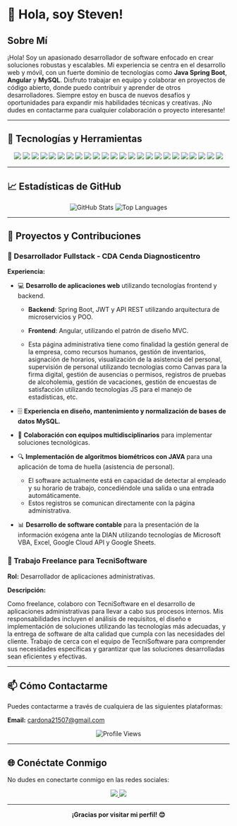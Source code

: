 # 👋 Hola, soy Steven!

## Sobre Mí

¡Hola! Soy un apasionado desarrollador de software enfocado en crear soluciones robustas y escalables. Mi experiencia se centra en el desarrollo web y móvil, con un fuerte dominio de tecnologías como **Java Spring Boot**, **Angular** y **MySQL**. Disfruto trabajar en equipo y colaborar en proyectos de código abierto, donde puedo contribuir y aprender de otros desarrolladores. Siempre estoy en busca de nuevos desafíos y oportunidades para expandir mis habilidades técnicas y creativas. ¡No dudes en contactarme para cualquier colaboración o proyecto interesante!

---

## 🔧 Tecnologías y Herramientas

<p align="center">
  <img src="https://img.shields.io/badge/-Java-007396?style=for-the-badge&logo=java&logoColor=white&animation=flash"> 
  <img src="https://img.shields.io/badge/-Spring Boot-6DB33F?style=for-the-badge&logo=spring-boot&logoColor=white&animation=flash">
  <img src="https://img.shields.io/badge/-PHP-777BB4?style=for-the-badge&logo=php&logoColor=white&animation=flash"> 
  <img src="https://img.shields.io/badge/-Apache-D22128?style=for-the-badge&logo=apache&logoColor=white&animation=flash">
  <img src="https://img.shields.io/badge/-Docker-2496ED?style=for-the-badge&logo=docker&logoColor=white&animation=flash">
  <img src="https://img.shields.io/badge/-RESTful%20APIs-FF5733?style=for-the-badge&logo=rest&logoColor=white&animation=flash">
  <img src="https://img.shields.io/badge/-Maven-C71A36?style=for-the-badge&logo=apache-maven&logoColor=white&animation=flash">
  <img src="https://img.shields.io/badge/-MySQL-4479A1?style=for-the-badge&logo=mysql&logoColor=white&animation=flash">
  <img src="https://img.shields.io/badge/-VBA-217346?style=for-the-badge&logo=microsoft-excel&logoColor=white&animation=flash">
  <img src="https://img.shields.io/badge/-Angular-DD0031?style=for-the-badge&logo=angular&logoColor=white&animation=flash">
  <img src="https://img.shields.io/badge/-TypeScript-3178C6?style=for-the-badge&logo=typescript&logoColor=white&animation=flash">
  <img src="https://img.shields.io/badge/-JavaScript-F7DF1E?style=for-the-badge&logo=javascript&logoColor=black&animation=flash">
  <img src="https://img.shields.io/badge/-HTML5-E34F26?style=for-the-badge&logo=html5&logoColor=white&animation=flash">
  <img src="https://img.shields.io/badge/-CSS3-1572B6?style=for-the-badge&logo=css3&logoColor=white&animation=flash">
  <img src="https://img.shields.io/badge/-Bootstrap-563D7C?style=for-the-badge&logo=bootstrap&logoColor=white&animation=flash">
  <img src="https://img.shields.io/badge/-Kotlin-0095D5?style=for-the-badge&logo=kotlin&logoColor=white&animation=flash">
  <img src="https://img.shields.io/badge/-Android-3DDC84?style=for-the-badge&logo=android&logoColor=white&animation=flash">
  <img src="https://img.shields.io/badge/-UX/UI-007ACC?style=for-the-badge&logo=visual-studio-code&logoColor=white&animation=flash">
  <img src="https://img.shields.io/badge/-POO-00599C?style=for-the-badge&logo=c&logoColor=white&animation=flash">
  <img src="https://img.shields.io/badge/-MVC-888888?style=for-the-badge&logoColor=white&animation=flash">
  <img src="https://img.shields.io/badge/-Patrones%20de%20Diseño-009688?style=for-the-badge&logoColor=white&animation=flash">
  <img src="https://img.shields.io/badge/-Google%20Cloud%20API-4285F4?style=for-the-badge&logo=google-cloud&logoColor=white&animation=flash">
  <img src="https://img.shields.io/badge/-Scrum-6DB33F?style=for-the-badge&logo=scrum&logoColor=white&animation=flash">
  <img src="https://img.shields.io/badge/-Firebase-FFCA28?style=for-the-badge&logo=firebase&logoColor=black&animation=flash">
</p>

---

## 📈 Estadísticas de GitHub

<p align="center">
  <img src="https://github-readme-stats.vercel.app/api?username=steven122750&show_icons=true&theme=radical&count_private=true&hide=stars&include_all_commits=true" alt="GitHub Stats" style="animation: fadeIn 1s;">
  <img src="https://github-readme-stats.vercel.app/api/top-langs/?username=steven122750&layout=compact&theme=radical&langs_count=8" alt="Top Languages" style="animation: fadeIn 1s;">
</p>

---

## 🌟 Proyectos y Contribuciones

### 🚀 Desarrollador Fullstack - CDA Cenda Diagnosticentro

**Experiencia:**

- 💻 **Desarrollo de aplicaciones web** utilizando tecnologías frontend y backend.
  
  - **Backend**: Spring Boot, JWT y API REST utilizando arquitectura de microservicios y POO.
  - **Frontend**: Angular, utilizando el patrón de diseño MVC.
    
  - Esta página administrativa tiene como finalidad la gestión general de la empresa, como recursos humanos, gestión de inventarios, asignación de horarios, visualización de la asistencia del personal, supervisión de personal utilizando tecnologías como Canvas para la firma digital, gestión de ausencias o permisos, registros de pruebas de alcoholemia, gestión de vacaciones, gestión de encuestas de satisfacción utilizando tecnologías JS para el manejo de estadísticas, etc.
    
- 🗄️ **Experiencia en diseño, mantenimiento y normalización de bases de datos MySQL.**
  
- 🤝 **Colaboración con equipos multidisciplinarios** para implementar soluciones tecnológicas.
  
- 🔍 **Implementación de algoritmos biométricos con JAVA** para una aplicación de toma de huella (asistencia de personal).
  - El software actualmente está en capacidad de detectar al empleado y su horario de trabajo, concediéndole una salida o una entrada automáticamente.
  - Estos registros se comunican directamente con la página administrativa.
    
- 📊 **Desarrollo de software contable** para la presentación de la información exógena ante la DIAN utilizando tecnologías de Microsoft VBA, Excel, Google Cloud API y Google Sheets.

### 💼 Trabajo Freelance para TecniSoftware
  
**Rol:** Desarrollador de aplicaciones administrativas.

**Descripción:**

Como freelance, colaboro con TecniSoftware en el desarrollo de aplicaciones administrativas para llevar a cabo sus procesos internos. Mis responsabilidades incluyen el análisis de requisitos, el diseño e implementación de soluciones utilizando las tecnologías más adecuadas, y la entrega de software de alta calidad que cumpla con las necesidades del cliente. Trabajo de cerca con el equipo de TecniSoftware para comprender sus necesidades específicas y garantizar que las soluciones desarrolladas sean eficientes y efectivas.

---

## 📫 Cómo Contactarme

Puedes contactarme a través de cualquiera de las siguientes plataformas:

**Email:** [cardona21507@gmail.com](mailto:cardona21507@gmail.com)

<p align="center">
  <img src="https://komarev.com/ghpvc/?username=steven122750&style=for-the-badge&color=blue" alt="Profile Views" style="animation: pulse 2s infinite;">
</p>

---

## 🌐 Conéctate Conmigo

No dudes en conectarte conmigo en las redes sociales:

<p align="center">
  <a href="https://www.linkedin.com/in/steven-cardona-523775302">
    <img src="https://img.shields.io/badge/-LinkedIn-0077B5?style=for-the-badge&logo=linkedin&logoColor=white&animation=flash">
  </a>
  <a href="https://github.com/steven122750">
    <img src="https://img.shields.io/badge/-GitHub-181717?style=for-the-badge&logo=github&logoColor=white&animation=flash">
  </a>
</p>

---

<p align="center">
  <b>¡Gracias por visitar mi perfil! 😊</b>
</p>






